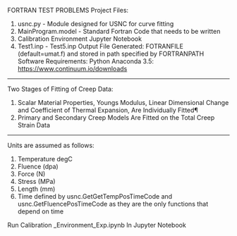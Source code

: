 FORTRAN TEST PROBLEMS
Project Files:
1. usnc.py - Module designed for USNC for curve fitting
2. MainProgram.model - Standard Fortran Code that needs to be written
3. Calibration Environment Jupyter Notebook
4. Test1.inp - Test5.inp
Output File Generated: FOTRANFILE (default=umat.f) and stored in path specified by FORTRANPATH
Software Requirements:
Python Anaconda 3.5: https://www.continuum.io/downloads
-----------------------------------------------------------------------

Two Stages of Fitting of Creep Data:
1. Scalar Material Properties, Youngs Modulus, Linear Dimensional Change and Coefficient of Thermal Expansion, Are Individually Fitted¶
2. Primary and Secondary Creep Models Are Fitted on the Total Creep Strain Data
-----------------------------------------------------------------------
Units are assumed as follows:
1. Temperature degC
2. Fluence (dpa)
3. Force (N)
4. Stress (MPa)
5. Length (mm)
6. Time defined by usnc.GetGetTempPosTimeCode and usnc.GetFluencePosTimeCode as they are the only functions that depend on time


Run 
Calibration _Environment_Exp.ipynb
In Jupyter Notebook
